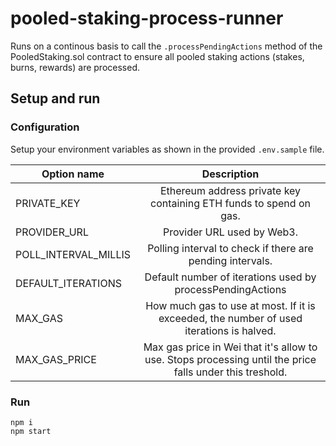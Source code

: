 # pooled-staking-process-runner

Runs on a continous basis to call the `.processPendingActions` method of the PooledStaking.sol contract to 
ensure all pooled staking actions (stakes, burns, rewards) are processed.

## Setup and run

### Configuration

Setup your environment variables as shown in the provided `.env.sample` file.

| Option name | Description |
| ------------- |:-------------:|
| PRIVATE_KEY | Ethereum address private key containing ETH funds to spend on gas.
| PROVIDER_URL | Provider URL used by Web3. |
| POLL_INTERVAL_MILLIS | Polling interval to check if there are pending intervals. |
| DEFAULT_ITERATIONS | Default number of iterations used by processPendingActions |
| MAX_GAS | How much gas to use at most. If it is exceeded, the number of used iterations is halved. |
| MAX_GAS_PRICE | Max gas price in Wei that it's allow to use. Stops processing until the price falls under this treshold. 


### Run
```$xslt
npm i
npm start
```
